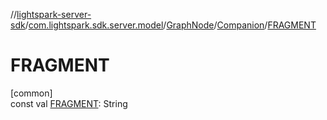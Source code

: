 //[lightspark-server-sdk](../../../../index.md)/[com.lightspark.sdk.server.model](../../index.md)/[GraphNode](../index.md)/[Companion](index.md)/[FRAGMENT](-f-r-a-g-m-e-n-t.md)

# FRAGMENT

[common]\
const val [FRAGMENT](-f-r-a-g-m-e-n-t.md): String
